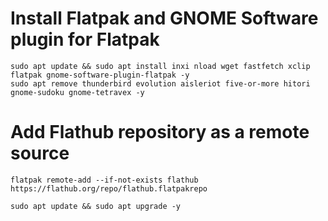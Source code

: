 # Install Flatpak and GNOME Software plugin for Flatpak
```
sudo apt update && sudo apt install inxi nload wget fastfetch xclip flatpak gnome-software-plugin-flatpak -y
sudo apt remove thunderbird evolution aisleriot five-or-more hitori gnome-sudoku gnome-tetravex -y
```

# Add Flathub repository as a remote source
```
flatpak remote-add --if-not-exists flathub https://flathub.org/repo/flathub.flatpakrepo
```
```
sudo apt update && sudo apt upgrade -y
```
